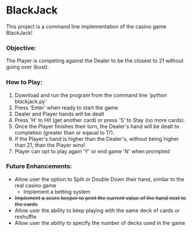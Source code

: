 # BlackJack

This project is a command line implementation of the casino game BlackJack!

### Objective:
The Player is competing against the Dealer to be the closest to 21 without going over (bust).
 
### How to Play:
1. Download and run the program from the command line 'python blackjack.py'
2. Press 'Enter' when ready to start the game
3. Dealer and Player hands will be dealt
4. Press 'H' to Hit (get another card) or press 'S' to Stay (no more cards).
5. Once the Player finishes their turn, the Dealer's hand will be dealt to completion (greater than or eqaual to 17).
6. If the Player's hand is higher than the Dealer's, without being higher than 21, than the Player wins!
7. Player can opt to play again 'Y' or end game 'N' when prompted

### Future Enhancements:
* Allow user the option to Split or Double Down their hand, similar to the real casino game
  * Implement a betting system
* ~~Implement a score keeper to print the current value of the hand next to the cards~~
* Allow user the ability to keep playing with the same deck of cards or reshuffle
* Allow user the ability to specify the number of decks used in the game
